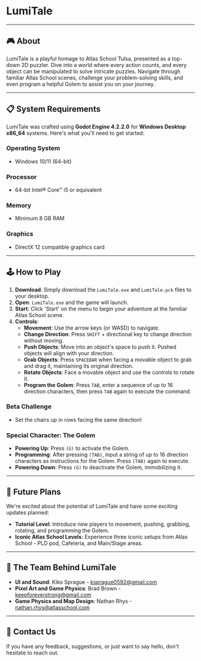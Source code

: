 # LumiTale

---

## 🎮 About

LumiTale is a playful homage to Atlas School Tulsa, presented as a top-down 2D puzzler. Dive into a world where every action counts, and every object can be manipulated to solve intricate puzzles. Navigate through familiar Atlas School scenes, challenge your problem-solving skills, and even program a helpful Golem to assist you on your journey.

---

## 📋 System Requirements

LumiTale was crafted using **Godot Engine 4.2.2.0** for **Windows Desktop x86_64** systems. Here's what you'll need to get started:

### Operating System
- Windows 10/11 (64-bit)

### Processor
- 64-bit Intel® Core™ i5 or equivalent

### Memory
- Minimum 8 GB RAM

### Graphics
- DirectX 12 compatible graphics card

---

## 🕹️ How to Play

1. **Download**: Simply download the `LumiTale.exe` and `LumiTale.pck` files to your desktop.
2. **Open**: `LumiTale.exe` and the game will launch.
3. **Start**: Click 'Start' on the menu to begin your adventure at the familiar Atlas School scene.
4. **Controls**:
   - **Movement**: Use the arrow keys (or WASD) to navigate.
   - **Change Direction**: Press `SHIFT` + directional key to change direction without moving.
   - **Push Objects**: Move into an object's space to push it. Pushed objects will align with your direction.
   - **Grab Objects**: Press `SPACEBAR` when facing a movable object to grab and drag it, maintaining its original direction.
   - **Rotate Objects**: Face a movable object and use the controls to rotate it.
   - **Program the Golem**: Press `TAB`, enter a sequence of up to 16 direction characters, then press `TAB` again to execute the command.

### Beta Challenge

- Set the chairs up in rows facing the same direction!

### Special Character: The Golem

- **Powering Up**: Press `(G)` to activate the Golem.
- **Programming**: After pressing `(TAB)`, input a string of up to 16 direction characters as instructions for the Golem. Press `(TAB)` again to execute.
- **Powering Down**: Press `(G)` to deactivate the Golem, immobilizing it.

---

## 🌟 Future Plans

We're excited about the potential of LumiTale and have some exciting updates planned:

- **Tutorial Level**: Introduce new players to movement, pushing, grabbing, rotating, and programming the Golem.
- **Iconic Atlas School Levels**: Experience three iconic setups from Atlas School - PLD pod, Cafeteria, and Main/Stage areas.

---

## 🤝 The Team Behind LumiTale

- **UI and Sound**: Kiko Sprague - ksprague0592@gmail.com
- **Pixel Art and Game Physics**: Brad Brown - keepforeverstrong@gmail.com
- **Game Physics and Map Design**: Nathan Rhys - nathan.rhys@atlasschool.com

---

## 📧 Contact Us

If you have any feedback, suggestions, or just want to say hello, don't hesitate to reach out.
